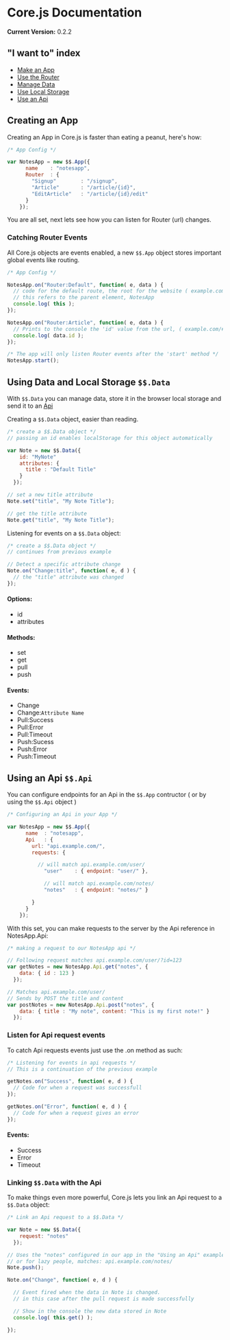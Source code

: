 # Core.js Documentation

__Current Version:__ 0.2.2


## "I want to" index

* [Make an App](#creating-an-app)
* [Use the Router](#catching-router-events)
* [Manage Data](#using-data-and-local-storage-data)
* [Use Local Storage](#using-data-and-local-storage-data)
* [Use an Api](#using-an-api--api-)



## Creating an App

Creating an App in Core.js is faster than eating a peanut, here's how:

```js
/* App Config */

var NotesApp = new $$.App({
      name    : "notesapp",
      Router  : {
        "Signup"        : "/signup",
        "Article"       : "/article/{id}",
        "EditArticle"   : "/article/{id}/edit"
      }
    });
```

You are all set, next lets see how you can listen for Router (url) changes.


### Catching Router Events

All Core.js objects are events enabled, a new `$$.App` object stores important global events like routing.


```js
/* App Config */

NotesApp.on("Router:Default", function( e, data ) {
  // code for the default route, the root for the website ( example.com/ )
  // this refers to the parent element, NotesApp
  console.log( this );
});

NotesApp.on("Router:Article", function( e, data ) {
  // Prints to the console the 'id' value from the url, ( example.com/#/article/123 )
  console.log( data.id );
});

/* The app will only listen Router events after the 'start' method */
NotesApp.start();

```

## Using Data and Local Storage `$$.Data`

With `$$.Data` you can manage data, store it in the browser local storage and send it to an [Api](#linking-data-with-the-api)

Creating a `$$.Data` object, easier than reading.

```js
/* create a $$.Data object */
// passing an id enables localStorage for this object automatically

var Note = new $$.Data({
    id: "MyNote"
    attributes: {
      title : "Default Title"
    }
  });

// set a new title attribute
Note.set("title", "My Note Title");

// get the title attribute
Note.get("title", "My Note Title");

```

Listening for events on a `$$.Data` object:

```js
/* create a $$.Data object */
// continues from previous example

// Detect a specific attribute change
Note.on("Change:title", function( e, d ) {
  // the "title" attribute was changed
});

```


#### Options:

* id
* attributes


#### Methods:

* set
* get
* pull
* push


#### Events:

* Change
* Change:`Attribute Name`
* Pull:Success
* Pull:Error
* Pull:Timeout
* Push:Sucess
* Push:Error
* Push:Timeout


## Using an Api  `$$.Api`

You can configure endpoints for an Api in the `$$.App` contructor ( or by using the `$$.Api` object )

```js
/* Configuring an Api in your App */

var NotesApp = new $$.App({
      name  : "notesapp",
      Api   : {
        url: "api.example.com/",
        requests: {

          // will match api.example.com/user/
            "user"    : { endpoint: "user/" },

            // will match api.example.com/notes/
            "notes"   : { endpoint: "notes/" }

        }
      }
    });

```


With this set, you can make requests to the server by the Api reference in NotesApp.Api:

```js
/* making a request to our NotesApp api */

// Following request matches api.example.com/user/?id=123
var getNotes = new NotesApp.Api.get("notes", {
    data: { id : 123 }
  });

// Matches api.example.com/user/
// Sends by POST the title and content
var postNotes = new NotesApp.Api.post("notes", {
    data: { title : "My note", content: "This is my first note!" }
  });

```

### Listen for Api request events

To catch Api requests events just use the .on method as such:

```js
/* Listening for events in api requests */
// This is a continuation of the previous example

getNotes.on("Success", function( e, d ) {
  // Code for when a request was successfull
});

getNotes.on("Error", function( e, d ) {
  // Code for when a request gives an error
});

```

#### Events:

* Success
* Error
* Timeout


### Linking `$$.Data` with the Api

To make things even more powerful, Core.js lets you link an Api request to a `$$.Data` object:

```js
/* Link an Api request to a $$.Data */

var Note = new $$.Data({
    request: "notes"
  });

// Uses the "notes" configured in our app in the "Using an Api" example
// or for lazy people, matches: api.example.com/notes/
Note.push();

Note.on("Change", function( e, d ) {

  // Event fired when the data in Note is changed.
  // in this case after the pull request is made successfully

  // Show in the console the new data stored in Note
  console.log( this.get() );

});

```


